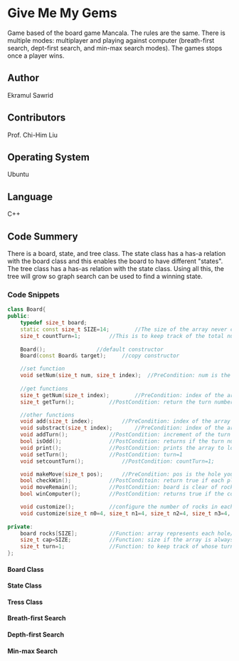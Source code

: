 # Give Me My Gems
<!-- # give_me_my_gems -->

Game based of the board game Mancala. The rules are the same. There is multiple modes: multiplayer and playing against computer (breath-first search, dept-first search, and min-max search modes). The games stops once a player wins.

## Author

Ekramul Sawrid

## Contributors

Prof. Chi-Him Liu

## Operating System

Ubuntu

## Language

C++

## Code Summery

There is a board, state, and tree class. The state class has a has-a relation with the board class and this enables the  board to have different "states". The tree class has a has-as relation with the state class. Using all this, the tree will grow so graph search can be used to find a winning state. 

### Code Snippets

```cpp
class Board{
public:
	typedef size_t board;	
	static const size_t SIZE=14;		//The size of the array never changes
	size_t countTurn=1;			//This is to keep track of the total number of turns
	
	Board();				//default constructor
	Board(const Board& target);		//copy constructor

	//set function
	void setNum(size_t num, size_t index);	//PreCondition: num is the number that you want to set at index --> PostCondition: number at index is num
	
	//get functions	
	size_t getNum(size_t index);		//PreCondition: index of the array --> PostCondition: return the number at index of the array
	size_t getTurn();			//PostCondition: return the turn number

	//other functions
	void add(size_t index);			//PreCondition: index of the array --> PostCondition: increment of the number at the index by 1
	void substract(size_t index);		//PreCondition: index of the array --> PostCondition: decrement of the number at the index by 1
	void addTurn();				//PostCondition: increment of the turn number by 1
	bool isOdd();				//PostCondition: returns if the turn number is odd
	void print();				//PostCondition: prints the array to look like a board
	void setTurn();				//PostCondition: turn=1
	void setcountTurn();			//PostCondition: countTurn=1;

	void makeMove(size_t pos);		//PreCondition: pos is the hole you pick to move (1, 2, 3, 4, 5, or 6) --> PostCondition: the board after move		
	bool checkWin();			//PostConditoin: return true if each player can move 
	void moveRemain();			//PostCondition: board is clear of rocks; moves the remaining rocks at the end game
	bool winComputer();			//PostCondition: returns true if the computer won (Player 1 is conputer)

	void customize();			//configure the number of rocks in each hole
	void customize(size_t n0=4, size_t n1=4, size_t n2=4, size_t n3=4, size_t n4=4, size_t n5=4, size_t n6=0, size_t n7=4, size_t n8=4, size_t n9=4, size_t n10=4, size_t n11=4, size_t n12=4, size_t n13=0);			//configure the number of rocks in each hole		
	
private:
	board rocks[SIZE]; 			//Function: array represents each hole/mancala of the board
	size_t cap=SIZE;			//Function: size if the array is always 14
	size_t turn=1;				//Function: to keep track of whose turn is it to move
};
```

#### Board Class

#### State Class

#### Tress Class

#### Breath-first Search

#### Depth-first Search

#### Min-max Search